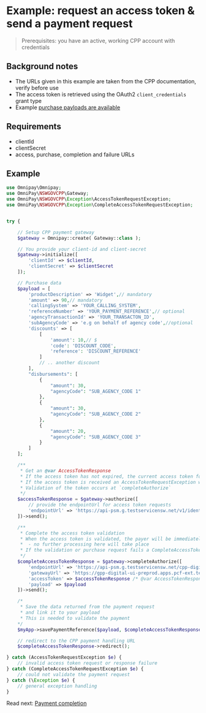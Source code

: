 # Example: request an access token & send a payment request

> Prerequisites: you have an active, working CPP account with credentials


## Background notes

- The URLs given in this example are taken from the CPP documentation, verify before use
- The access token is retrieved using the OAuth2 `client_credentials` grant type
- Example [purchase payloads are available](https://documenter.getpostman.com/view/7222098/SzfCSkTn?version=latest#9e9d6f24-2d16-4e70-85b1-f4caed287805)

## Requirements

+ clientId
+ clientSecret
+ access, purchase, completion and failure URLs


## Example

```php
use Omnipay\Omnipay;
use OmniPay\NSWGOVCPP\Gateway;
use OmniPay\NSWGOVCPP\Exception\AccessTokenRequestException;
use OmniPay\NSWGOVCPP\Exception\CompleteAccessTokenRequestException;


try {

    // Setup CPP payment gateway
    $gateway = Omnipay::create( Gateway::class );

    // You provide your client-id and client-secret
    $gateway->initialize([
        'clientId' => $clientId,
        'clientSecret' => $clientSecret
    ]);

    // Purchase data
    $payload = [
        'productDescription' => 'Widget',// mandatory
        'amount' => 90,// mandatory
        'callingSystem' => 'YOUR_CALLING_SYSTEM',
        'referenceNumber' => 'YOUR_PAYMENT_REFERENCE',// optional
        'agencyTransactionId' => 'YOUR_TRANSACTON_ID',
        'subAgencyCode' => 'e.g on behalf of agency code',//optional
        'discounts' => [
            [
                'amount': 10,// $
                'code': 'DISCOUNT_CODE',
                'reference': 'DISCOUNT_REFERENCE'
            ]
            // .. another discount
        ],
        "disbursements": [
            {
                "amount": 30,
                "agencyCode": "SUB_AGENCY_CODE 1"
            },
            {
                "amount": 30,
                "agencyCode": "SUB_AGENCY_CODE 2"
            },
            {
                "amount": 20,
                "agencyCode": "SUB_AGENCY_CODE 3"
            }
        ]
    ];

    /**
     * Get an @var AccessTokenResponse
     * If the access token has not expired, the current access token for the session will be returned
     * If the access token is received an AccessTokenRequestException will be thrown
     * Validation of the token occurs at `completeAuthorize`
     */
    $accessTokenResponse = $gateway->authorize([
        // provide the endpointUrl for access token requests
        'endpointUrl' => 'https://api-psm.g.testservicensw.net/v1/identity/oauth/client-credentials/token'
    ])->send();

    /**
     * Complete the access token validation
     * When the access token is validated, the payer will be immediately redirected to the gatewayUrl
     *  - no further processing here will take place
     * If the validation or purchase request fails a CompleteAccessTokenRequestException will be thrown
     */
    $completeAccessTokenResponse = $gateway->completeAuthorize([
        'endpointUrl' => 'https://api-psm.g.testservicensw.net/cpp-digital/api/request-payment',
        'gatewayUrl' => 'https://gpp-digital-ui-preprod.apps.pcf-ext.testservicensw.net',
        'accessToken' => $accessTokenResponse /* @var AccessTokenResponse */
        'payload' => $payload
    ])->send();

    /*
     * Save the data returned from the payment request
     * and link it to your payload
     * This is needed to validate the payment
    */
    $myApp->savePaymentReference($payload, $completeAccessTokenResponse);

    // redirect to the CPP payment handling URL
    $completeAccessTokenResponse->redirect();

} catch (AccessTokenRequestException $e) {
    // invalid access token request or response failure
} catch (CompleteAccessTokenRequestException $e) {
    // could not validate the payment request
} catch (\Exception $e) {
    // general exception handling
}
```

Read next: [Payment completion](./003_payment_competion.md)
